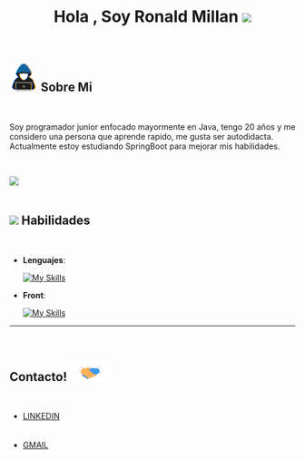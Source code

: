 <h1 align="center"><b>Hola , Soy Ronald Millan </b><img src="https://media.giphy.com/media/hvRJCLFzcasrR4ia7z/giphy.gif" width="35"></h1>
<br>
	
## <picture><img src = "https://github.com/0xAbdulKhalid/0xAbdulKhalid/raw/main/assets/mdImages/about_me.gif" width = 50px></picture> **Sobre Mi**
<br>

Soy programador junior enfocado mayormente en Java, tengo 20 años y me considero una persona que aprende rapido, me gusta ser autodidacta. Actualmente estoy estudiando SpringBoot 
para mejorar mis habilidades.

<br>

<img src="https://user-images.githubusercontent.com/73097560/115834477-dbab4500-a447-11eb-908a-139a6edaec5c.gif"><br><br>

## <img src="https://media2.giphy.com/media/QssGEmpkyEOhBCb7e1/giphy.gif?cid=ecf05e47a0n3gi1bfqntqmob8g9aid1oyj2wr3ds3mg700bl&rid=giphy.gif" width ="25"><b> Habilidades</b>
<br>

<p align="center">

- **Lenguajes**:
    
    [![My Skills](https://skillicons.dev/icons?i=java,spring,mysql&perline=3)](https://skillicons.dev)

- **Front**:
    
    [![My Skills](https://skillicons.dev/icons?i=html,css,js,react&perline=3)](https://skillicons.dev)
-----

<br>

## <b> Contacto!</b><img src="https://github.com/0xAbdulKhalid/0xAbdulKhalid/raw/main/assets/mdImages/handshake.gif" width ="80">
<br>
<div align='left'>

<ul>

<li>
<a href="https://www.linkedin.com/in/ronald-andres-millan-romero-856801244/" target="_blank">
  LINKEDIN
</a>
</li>

<br>

<br>

<li>
<a href="mailto:rmillandev@gmail.com" target="_blank">
  GMAIL
</a>
</li>
	
</ul>
</div>
